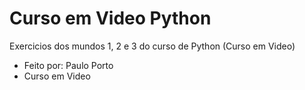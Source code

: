 # Curso em Video Python
Exercicios dos mundos 1, 2 e 3 do curso de Python (Curso em Video)

- Feito por: Paulo Porto
- Curso em Video 
